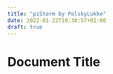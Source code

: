 ```yaml
---
title: "piStorm by PolskyLukke"
date: 2022-01-22T18:38:57+01:00
draft: true
---
```


# Document Title

